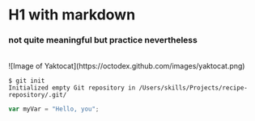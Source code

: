 # H1 with markdown
### not quite meaningful but practice nevertheless
<br />
![Image of Yaktocat](https://octodex.github.com/images/yaktocat.png)
<br />

```
$ git init
Initialized empty Git repository in /Users/skills/Projects/recipe-repository/.git/
```

``` javascript
var myVar = "Hello, you";
```

